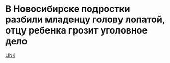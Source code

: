 # В Новосибирске подростки разбили младенцу голову лопатой, отцу ребенка грозит уголовное дело 



[LINK](https://varlamov.ru/2930128.html)